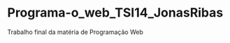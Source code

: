 Programa-o_web_TSI14_JonasRibas
===============================

Trabalho final da matéria de Programação Web
